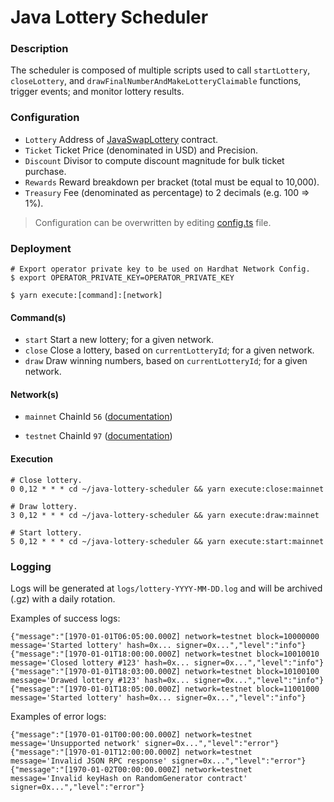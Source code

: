 # Java Lottery Scheduler

### Description

The scheduler is composed of multiple scripts used to call `startLottery`, `closeLottery`, and `drawFinalNumberAndMakeLotteryClaimable` functions, trigger events; and monitor lottery results.

### Configuration

- `Lottery` Address of [JavaSwapLottery](https://github.com/javaswapdevelopment/Java-Farm/tree/master/contracts/lottery) contract.
- `Ticket` Ticket Price (denominated in USD) and Precision.
- `Discount` Divisor to compute discount magnitude for bulk ticket purchase.
- `Rewards` Reward breakdown per bracket (total must be equal to 10,000).
- `Treasury` Fee (denominated as percentage) to 2 decimals (e.g. 100 => 1%).

> Configuration can be overwritten by editing [config.ts](config.ts) file.

### Deployment

```shell script
# Export operator private key to be used on Hardhat Network Config.
$ export OPERATOR_PRIVATE_KEY=OPERATOR_PRIVATE_KEY

$ yarn execute:[command]:[network]
```

#### Command(s)

- `start` Start a new lottery; for a given network.
- `close` Close a lottery, based on `currentLotteryId`; for a given network.
- `draw` Draw winning numbers, based on `currentLotteryId`; for a given network.

#### Network(s)

- `mainnet` ChainId `56` ([documentation](https://docs.binance.org/smart-chain/developer/rpc.html#mainnetchainid-0x38-56-in-decimal))

- `testnet` ChainId `97` ([documentation](https://docs.binance.org/smart-chain/developer/rpc.html#testnetchainid-0x61-97-in-decimal))

#### Execution

```shell script
# Close lottery.
0 0,12 * * * cd ~/java-lottery-scheduler && yarn execute:close:mainnet

# Draw lottery.
3 0,12 * * * cd ~/java-lottery-scheduler && yarn execute:draw:mainnet

# Start lottery.
5 0,12 * * * cd ~/java-lottery-scheduler && yarn execute:start:mainnet
```

### Logging

Logs will be generated at `logs/lottery-YYYY-MM-DD.log` and will be archived (.gz) with a daily rotation.

Examples of success logs:

```log
{"message":"[1970-01-01T06:05:00.000Z] network=testnet block=10000000 message='Started lottery' hash=0x... signer=0x...","level":"info"}
{"message":"[1970-01-01T18:00:00.000Z] network=testnet block=10010010 message='Closed lottery #123' hash=0x... signer=0x...","level":"info"}
{"message":"[1970-01-01T18:03:00.000Z] network=testnet block=10100100 message='Drawed lottery #123' hash=0x... signer=0x...","level":"info"}
{"message":"[1970-01-01T18:05:00.000Z] network=testnet block=11001000 message='Started lottery' hash=0x... signer=0x...","level":"info"}
```

Examples of error logs:

```log
{"message":"[1970-01-01T00:00:00.000Z] network=testnet message='Unsupported network' signer=0x...","level":"error"}
{"message":"[1970-01-01T12:00:00.000Z] network=testnet message='Invalid JSON RPC response' signer=0x...","level":"error"}
{"message":"[1970-01-02T00:00:00.000Z] network=testnet message='Invalid keyHash on RandomGenerator contract' signer=0x...","level":"error"}
```

